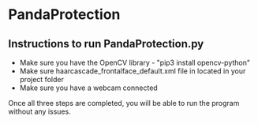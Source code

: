 # PandaProtection


## Instructions to run PandaProtection.py
- Make sure you have the OpenCV library
       - "pip3 install opencv-python"
- Make sure haarcascade_frontalface_default.xml file in located in your project folder
- Make sure you have a webcam connected 

Once all three steps are completed, you will be able to run the program without any issues. 
